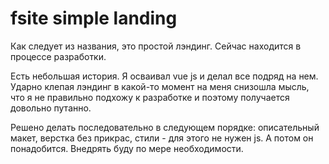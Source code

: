 # fsite simple landing

Как следует из названия, это простой лэндинг.
Сейчас находится в процессе разработки.

Есть небольшая история.
Я осваивал vue js и делал все подряд на нем.
Ударно клепая лэндинг в какой-то момент на меня снизошла мысль, что я не правильно подхожу к разработке и поэтому получается довольно путанно.

Решено делать последовательно в следующем порядке: описательный макет, верстка без прикрас, стили - для этого не нужен js.
А потом он понадобится. Внедрять буду по мере необходимости.
